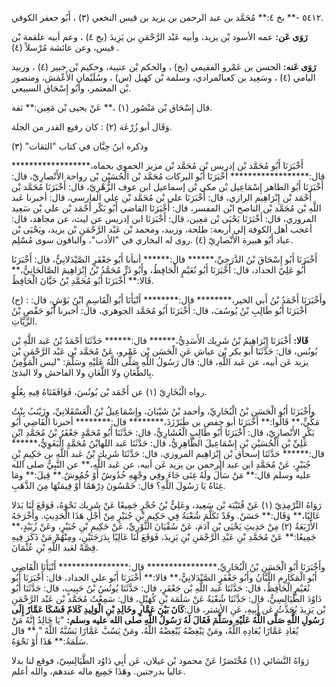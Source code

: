 ٥٤١٢ -** بخ ٤:** مُحَمَّد بن عبد الرحمن بن يزيد بن قيس النخعي (٣) ، أَبُو جعفر الكوفي.

**رَوَى عَن:** عمه الأسود بْن يزيد، وأبيه عَبْد الرَّحْمَنِ بن يَزِيدَ (بخ ٤) ، وعم أبيه علقمة بْن قيس، وعن عائشة مُرْسلاً (٤) .

**رَوَى عَنه:** الحسن بن عَمْرو الفقيمي (بخ) ، والحكم بْن عتيبة، وحكيم بْن جبير (٤) ، وزبيد اليامي (٤) ، وسَعِيد بن كعبالمرادي، وسلمة بْن كهيل (س) ، وسُلَيْمان الأَعْمَش، ومنصور بْن المعتمر، وأَبُو إِسْحَاق السبيعي.

قال إِسْحَاق بْن مَنْصُور (١) ،** عَنْ يحيى بْن مَعِين:** ثقة.

وَقَال أبو زُرْعَة (٢) : كان رفيع القدر من الجلة.

وذكره ابنُ حِبَّان في كتاب "الثقات" (٣)

أَخْبَرَنَا أَبُو مُحَمَّد بْن إدريس بْن مُحَمَّد بْن مزيز الحموي بحماه،****************** قال:****************** أَخْبَرَنَا أَبُو البركات مُحَمَّد بْن الْحُسَيْن بْن رواحة الأَنْصارِيّ، قال: أَخْبَرَنَا أَبُو الطاهر إِسْمَاعِيل بْن مكي بْن إسماعيل ابن عوف الزُّهْرِيّ، قال: أَخْبَرَنَا مُحَمَّد بْن أَحْمَد بْن إِبْرَاهِيم الرازي، قال: أَخْبَرَنَا علي بْن مُحَمَّد بْن علي الفارسي، قال: أخبرنا عَبد اللَّهِ بْن مُحَمَّد بْن الناصح ابْن المفسر، قال: أَخْبَرَنَا القاضي أَبُو بَكْر أَحْمَد بْن علي بْن سَعِيد المروزي، قال: أَخْبَرَنَا يَحْيَى بْن مَعِين، قال: أَخْبَرَنَا ابن إدريس عن ليث، عن مجاهد، قال: أعجب أهل الكوفة إلي أربعة: طلحة، وزبيد، ومحمد بْن عَبْد الرَّحْمَنِ بْن يزيد، ويَحْيَى بْن عباد أَبُو هبيرة الأَنْصارِيّ (٤) .روى له البخاري في "الأدب"، والباقون سوى مُسْلِم.

أَخْبَرَنَا أَبُو إِسْحَاقَ بْنُ الدَّرَجِيِّ،****** قال:****** أنبأنا أَبُو جَعْفَرٍ الصَّيْدَلانِيُّ، قال: أَخْبَرَنَا أَبُو عَلِيّ الحداد، قال: أَخْبَرَنَا أَبُو نُعَيْمٍ الْحَافِظُ، وأَبُو ذَرٍّ مُحَمَّدُ بْنُ إِبْرَاهِيمَ الصَّالَحَانِيُّ،** قَالا:** أَخْبَرَنَا أَبُو مُحَمَّدِ بْنُ حَيَّانَ الْحَافِظُ.

(ح) : وأَخْبَرَنَا أَحْمَدُ بْنُ أَبي الخير،******** قال:******** أَنْبَأَنَا أَبُو الْقَاسِمِ ابْنُ بَوْشٍ، قال: أَخْبَرَنَا أَبُو طَالِبِ بْنُ يُوسُفَ، قال: أَخْبَرَنَا أَبُو مُحَمَّد الجوهري، قال: أخبرنا أَبُو حَفْصِ بْنُ الزَّيَّاتِ.

**قَالا:** أَخْبَرَنَا إِبْرَاهِيمُ بْنُ شَرِيك الأَسَدِيُّ،****** قال:****** حَدَّثَنَا أَحْمَدُ بْنُ عَبد اللَّهِ بْن يُونُس، قال: حَدَّثَنَا أبو بكر بْن عياش عَنِ الْحَسَن بْن عَمْرو، عَنْ مُحَمَّد بْن عَبْد الرَّحْمَنِ بْن يزيد عَن أبيه، عن عَبد اللَّهِ، قال: قال رَسُولُ اللَّهِ صَلَّى اللَّهُ عَلَيْهِ وسَلَّمَ: "ليس الْمَؤْمِنُ بِالطَّعَانِ ولا اللَّعَانِ ولا الفاحش ولا البذئ.

رواه الْبُخَارِيّ (١) عن أَحْمَد بْن يُونُسَ، فَوَافَقَنَاهُ فِيهِ بِعُلُوٍ.

وأَخْبَرَنَا أَبُو الْحَسَنِ بْنُ الْبُخَارِيِّ، وأحمد بْنُ شَيْبَانَ، وإِسْمَاعِيلُ بْنُ الْعَسْقَلانِيِّ، وزَيْنَبُ بِنْتُ مَكِّيٍّ،** قَالُوا:** أَخْبَرَنَا أبو حفص بن طَبَرْزَذَ،******** قال:******** أخبرنا الْقَاضِي أَبُو بَكْرٍ الأَنْصارِيّ، قال: أَخْبَرَنَا أَبُو طَالِبٍ الْعُشَارِيُّ، قال: حَدَّثَنَا أَبُو مُحَمَّدٍ جَعْفَرُ بْنُ مُحَمَّدِ ابْنِ عَلِيِّ بْنِ الْحُسَيْنِ بْنِ إِسْمَاعِيلَ الطَّاهِرِيُّ، قال: حَدَّثَنَا عَبد اللهابْنُ مُحَمَّدٍ الْبَغَوِيُّ،****** قال:****** حَدَّثَنَا إسحاق بْن إِبْرَاهِيم المروزي، قال: حَدَّثَنَا شَرِيك بْنُ عَبد اللَّهِ بن حَكِيمِ بْنِ جُبَيْرٍ، عَنْ مُحَمَّدِ ابن عبد الرحمن بن يزيد عَن أبيه، عن عَبد اللَّهِ،** عن النَّبِيُّ صلى الله عليه وسلم قال:** مَنْ سَأَلَ ولَهُ غِنَى جَاءَ وفِي وجْهِهِ خُدُوشٌ أَوْ خُمُوشٌ.** قِيلَ:** ومَا غِنَاهُ يَا رَسُولَ اللَّهِ؟ قال: خَمْسُونَ دِرْهَمًا أَوْ قِيمَتُهَا مِنَ الذَّهَبِ.

رَوَاهُ التِّرْمِذِيّ (١) عَنْ قُتَيْبَة بْن سَعِيد، وعَلِيُّ بْنُ حُجْرٍ جَمِيعًا عَنْ شَرِيك نَحْوَهُ، فَوَقَعَ لَنَا بَدَلا عَالِيًا،** وَقَال:** حَسَنٌ. وقَدْ تَكَلَّمَ شُعْبَةُ فِي حَكِيمِ بْنِ جُبَيْرٍ مِنْ أَجْلِ هَذَا الْحَدِيثِ. وأَخْرَجَهُ الأَرْبَعَةُ (٢) مِنْ حَدِيثِ يَحْيَى بْنِ آدَمَ، عَنْ سُفْيَانَ الثَّوْرِيِّ، عَنْ حَكِيمِ بْنِ جُبَيْرٍ، وعَنْ زُبَيْدٍ،** جَمِيعًا:** عَنْ مُحَمَّدِ بْنِ عَبْدِ الرَّحْمَنِ بْنِ يَزِيدَ، فَوَقَعَ لَنَا عَالِيًا بِدَرَجَتَيْنِ، ومِنْهُمْ مَنْ ذَكَرَ فِيهِ قِصَّةً لعَبد اللَّهِ بْنِ عُثْمَانَ.

وأَخْبَرَنَا أَبُو الْحَسَنِ بْنُ الْبُخَارِيِّ،**************** قال:**************** أَنْبَأَنَا الْقَاضِي أَبُو الْمَكَارِمِ اللَّبَّانُ وأَبُو جَعْفَرٍ الصَّيْدَلانِيُّ،** قالا:** أَخْبَرَنَا أَبُو علي الحداد، قال: أَخْبَرَنَا أَبُو نُعَيْمٍ الْحَافِظُ، قال: حَدَّثَنَا عَبد اللَّهِ بْن جَعْفَرٍ، قال: حَدَّثَنَا يُونُسُ بْنُ حَبِيبٍ، قال: حَدَّثَنَا أَبُو دَاوُدَ الطَّيَالِسِيُّ، قال: حَدَّثَنَا شُعْبَةُ عَنْ سَلَمَة بْنِ كُهَيْلٍ، قال: سَمِعْتُ مُحَمَّد بْن عَبْد الرَّحْمَنِ بْن يَزِيدَ يُحَدِّثُ عَن أَبِيهِ، عَنِ الأشتر، قال:**كَانَ بَيْنَ عَمَّارٍ وخَالِدِ بْنِ الْوَلِيدِ كَلامٌ فَشَكَا عَمَّارٌ إِلَى رَسُولِ اللَّهِ صَلَّى اللَّهُ عَلَيْهِ وسَلَّمَ فَقَالَ لَهُ رَسُولُ اللَّهِ صلى الله عليه وسلم:** "يَا خَالِدُ إِنَّهُ مَنْ يُعَادِ عَمَّارًا يُعَادِهِ اللَّهُ، ومَنْ يَبْغِضْهُ يُبْغِضْهُ اللَّهُ، ومَنْ يَسُبَّ عَمَّارًا يَسُبَّهُ اللَّهُ ".** قال سَلَمَةُ:** هَذَا أَوْ نَحْوَهُ.

رَوَاهُ النَّسَائي (١) مُخْتَصَرًا عَنْ محمود بْن غيلان، عَن أَبِي دَاوُد الطَّيَالِسِيّ، فوقع لنا بدلا عاليا بدرجتين. وهَذَا جَمِيع ماله عندهم، والله أعلم.